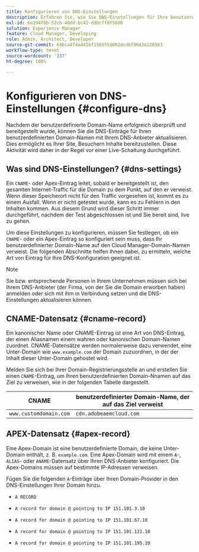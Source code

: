 ```yaml
---
title: Konfigurieren von DNS-Einstellungen
description: Erfahren Sie, wie Sie DNS-Einstellungen für Ihre benutzerdefinierten Domain-Namen konfigurieren können.
exl-id: 6e294f0b-52cb-40dd-bc42-ddbcffdf5600
solution: Experience Manager
feature: Cloud Manager, Developing
role: Admin, Architect, Developer
source-git-commit: 646ca4f4a441bf1565558002dcd6f96d3e228563
workflow-type: tm+mt
source-wordcount: '337'
ht-degree: 100%

---
```


# Konfigurieren von DNS-Einstellungen {#configure-dns}

Nachdem der benutzerdefinierte Domain-Name erfolgreich überprüft und bereitgestellt wurde, können Sie die DNS-Einträge für Ihren benutzerdefinierten Domain-Namen mit Ihrem DNS-Anbieter aktualisieren. Dies ermöglicht es Ihrer Site, Besuchern Inhalte bereitzustellen. Diese Aktivität wird daher in der Regel vor einer Live-Schaltung durchgeführt.

## Was sind DNS-Einstellungen? {#dns-settings}

Ein `CNAME`- oder Apex-Eintrag leitet, sobald er bereitgestellt ist, den gesamten Internet-Traffic für die Domain zu dem Punkt, auf den er verweist. Wenn dieser Speicherort nicht für den Traffic vorgesehen ist, kommt es zu einem Ausfall. Wenn er nicht getestet wurde, kann es zu Fehlern in den Inhalten kommen. Aus diesem Grund wird dieser Schritt immer durchgeführt, nachdem der Test abgeschlossen ist und Sie bereit sind, live zu gehen.

Um diese Einstellungen zu konfigurieren, müssen Sie festlegen, ob ein `CNAME`- oder ein Apex-Eintrag so konfiguriert sein muss, dass Ihr benutzerdefinierter Domain-Name auf den Cloud Manager-Domain-Namen verweist. Die folgenden Abschnitte helfen Ihnen dabei, zu ermitteln, welche Art von Eintrag für Ihre DNS-Konfiguration geeignet ist.

>[!NOTE]
>
>Sie bzw. entsprechende Personen in Ihrem Unternehmen müssen sich bei Ihrem DNS-Anbieter (der Firma, von der Sie die Domain erworben haben) anmelden oder sich mit ihm in Verbindung setzen und die DNS-Einstellungen aktualisieren können.

## CNAME-Datensatz {#cname-record}

Ein kanonischer Name oder CNAME-Eintrag ist eine Art von DNS-Eintrag, der einen Aliasnamen einem wahren oder kanonischen Domain-Namen zuordnet. CNAME-Datensätze werden normalerweise dazu verwendet, eine Unter-Domain wie `www.example.com` der Domain zuzuordnen, in der der Inhalt dieser Unter-Domain gehostet wird.

Melden Sie sich bei Ihrer Domain-Registrierungsstelle an und erstellen Sie einen `CNAME`-Eintrag, um Ihren benutzerdefinierten Domain-Nnamen auf das Ziel zu verweisen, wie in der folgenden Tabelle dargestellt.

| CNAME | benutzerdefinierter Domain-Name, der auf das Ziel verweist |
|--- |--- |
| `www.customdomain.com` | `cdn.adobeaemcloud.com` |

## APEX-Datensatz {#apex-record}

Eine Apex-Domain ist eine benutzerdefinierte Domain, die keine Unter-Domain enthält, z. B. `example.com`. Eine Apex-Domain wird mit einem `A`-, `ALIAS`- oder `ANAME`-Datensatz über Ihren DNS-Anbieter konfiguriert. Die Apex-Domains müssen auf bestimmte IP-Adressen verweisen.

Fügen Sie die folgenden `A`-Einträge über Ihren Domain-Provider in den DNS-Einstellungen Ihrer Domain hinzu.

* `A RECORD`

* `A record for domain @ pointing to IP 151.101.3.10`

* `A record for domain @ pointing to IP 151.101.67.10`

* `A record for domain @ pointing to IP 151.101.131.10`

* `A record for domain @ pointing to IP 151.101.195.10`
